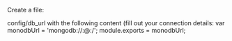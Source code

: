 Create a file:

config/db_url with the following content (fill out your connection details:
var monodbUrl = 'mongodb://<user>:<password>@<server>:<port>/<database>';
module.exports = monodbUrl;